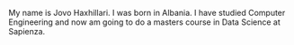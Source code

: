 My name is Jovo Haxhillari.
I was born in Albania. I have studied Computer Engineering and now am going
to do a masters course in Data Science at Sapienza.
